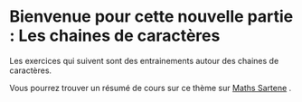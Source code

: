 # Bienvenue pour cette nouvelle partie : Les chaines de caractères

Les exercices qui suivent sont des entrainements autour des chaines de caractères.

Vous pourrez trouver un résumé de cours sur ce thème sur [Maths Sartene](https://sites.google.com/site/mathssartene/formation-python/les-chanes-de-caractres) .
